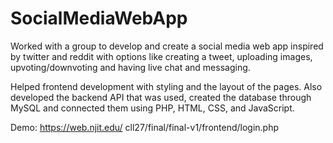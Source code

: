 # SocialMediaWebApp

Worked with a group to develop and create a social media web app inspired by twitter and reddit with options like creating
a tweet, uploading images, upvoting/downvoting and having live chat and messaging.

Helped frontend development with styling and the layout of the pages. Also developed the backend API that was used,
created the database through MySQL and connected them using PHP, HTML, CSS, and JavaScript.

Demo: https://web.njit.edu/ cll27/final/final-v1/frontend/login.php
